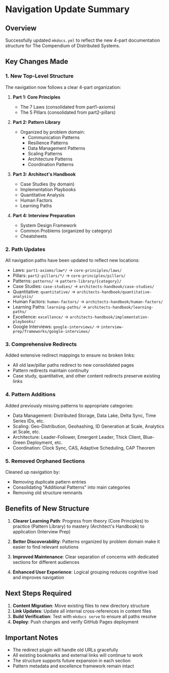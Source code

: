 # Navigation Update Summary

## Overview

Successfully updated `mkdocs.yml` to reflect the new 4-part documentation structure for The Compendium of Distributed Systems.

## Key Changes Made

### 1. New Top-Level Structure

The navigation now follows a clear 4-part organization:

1. **Part 1: Core Principles**
   - The 7 Laws (consolidated from part1-axioms)
   - The 5 Pillars (consolidated from part2-pillars)

2. **Part 2: Pattern Library**
   - Organized by problem domain:
     - Communication Patterns
     - Resilience Patterns
     - Data Management Patterns
     - Scaling Patterns
     - Architecture Patterns
     - Coordination Patterns

3. **Part 3: Architect's Handbook**
   - Case Studies (by domain)
   - Implementation Playbooks
   - Quantitative Analysis
   - Human Factors
   - Learning Paths

4. **Part 4: Interview Preparation**
   - System Design Framework
   - Common Problems (organized by category)
   - Cheatsheets

### 2. Path Updates

All navigation paths have been updated to reflect new locations:
- Laws: `part1-axioms/law*/` → `core-principles/laws/`
- Pillars: `part2-pillars/*/` → `core-principles/pillars/`
- Patterns: `patterns/` → `pattern-library/{category}/`
- Case Studies: `case-studies/` → `architects-handbook/case-studies/`
- Quantitative: `quantitative/` → `architects-handbook/quantitative-analysis/`
- Human Factors: `human-factors/` → `architects-handbook/human-factors/`
- Learning Paths: `learning-paths/` → `architects-handbook/learning-paths/`
- Excellence: `excellence/` → `architects-handbook/implementation-playbooks/`
- Google Interviews: `google-interviews/` → `interview-prep/frameworks/google-interviews/`

### 3. Comprehensive Redirects

Added extensive redirect mappings to ensure no broken links:
- All old law/pillar paths redirect to new consolidated pages
- Pattern redirects maintain continuity
- Case study, quantitative, and other content redirects preserve existing links

### 4. Pattern Additions

Added previously missing patterns to appropriate categories:
- Data Management: Distributed Storage, Data Lake, Delta Sync, Time Series IDs, etc.
- Scaling: Geo-Distribution, Geohashing, ID Generation at Scale, Analytics at Scale, etc.
- Architecture: Leader-Follower, Emergent Leader, Thick Client, Blue-Green Deployment, etc.
- Coordination: Clock Sync, CAS, Adaptive Scheduling, CAP Theorem

### 5. Removed Orphaned Sections

Cleaned up navigation by:
- Removing duplicate pattern entries
- Consolidating "Additional Patterns" into main categories
- Removing old structure remnants

## Benefits of New Structure

1. **Clearer Learning Path**: Progress from theory (Core Principles) to practice (Pattern Library) to mastery (Architect's Handbook) to application (Interview Prep)

2. **Better Discoverability**: Patterns organized by problem domain make it easier to find relevant solutions

3. **Improved Maintenance**: Clear separation of concerns with dedicated sections for different audiences

4. **Enhanced User Experience**: Logical grouping reduces cognitive load and improves navigation

## Next Steps Required

1. **Content Migration**: Move existing files to new directory structure
2. **Link Updates**: Update all internal cross-references in content files
3. **Build Verification**: Test with `mkdocs serve` to ensure all paths resolve
4. **Deploy**: Push changes and verify GitHub Pages deployment

## Important Notes

- The redirect plugin will handle old URLs gracefully
- All existing bookmarks and external links will continue to work
- The structure supports future expansion in each section
- Pattern metadata and excellence framework remain intact